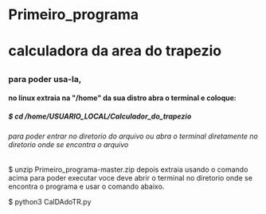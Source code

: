 # Primeiro_programa

<h1> calculadora da area do trapezio </h1>
<h2></h2>
<h3> para poder usa-la, </h3>

<h4>no linux
extraia na "/home" da sua distro
abra o terminal e coloque:</h4>

<h5>$ cd /home/USUARIO_LOCAL/Calculador_do_trapezio</h5>
<h6>para poder entrar no diretorio do arquivo ou abra o terminal diretamente 
no diretorio onde se encontra o arquivo</h6>

<h7>$ unzip Primeiro_programa-master.zip</h7>
depois extraia usando o comando acima 
<h8></h8>
para poder executar voce deve abrir o terminal no diretorio onde se encontra o programa 
e usar o comando abaixo.

<h9>$ python3 CalDAdoTR.py</h9>
